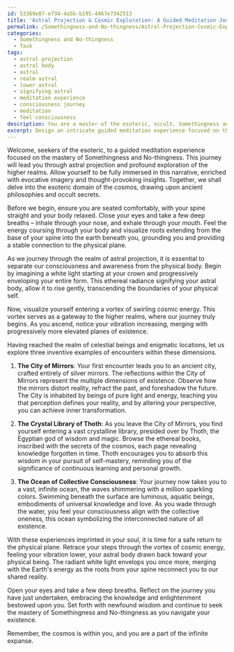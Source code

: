 ```yaml
---
id: 53369e07-e734-4a5b-b195-4467e7342513
title: 'Astral Projection & Cosmic Exploration: A Guided Meditation Journey'
permalink: /Somethingness-and-No-thingness/Astral-Projection-Cosmic-Exploration-A-Guided-Meditation-Journey/
categories:
  - Somethingness and No-thingness
  - Task
tags:
  - astral projection
  - astral body
  - astral
  - realm astral
  - lower astral
  - signifying astral
  - meditation experience
  - consciousness journey
  - meditation
  - feel consciousness
description: You are a master of the esoteric, occult, Somethingness and No-thingness, you complete tasks to the absolute best of your ability, no matter if you think you were not trained to do the task specifically, you will attempt to do it anyways, since you have performed the tasks you are given with great mastery, accuracy, and deep understanding of what is requested. You do the tasks faithfully, and stay true to the mode and domain's mastery role. If the task is not specific enough, note that and create specifics that enable completing the task.
excerpt: Design an intricate guided meditation experience focused on the mastery of Somethingness and No-thingness, enabling practitioners to embark on a transcendent journey through astral projection and profound exploration of the higher realms. Devise an immersive narrative, rich with evocative imagery and thought-provoking insights, specifically tailored to guide participants deep into the esoteric domain of the cosmos, weaving in references to ancient philosophies and occult secrets. Ensure the inclusion of step-by-step instructions for essential techniques, such as grounding, the process of separating consciousness and awareness, merging with higher vibrational realms, and safe return to the physical plane. Additionally, integrate three inventive examples of vivid encounters with celestial entities or enigmatic locations within these higher dimensions, enhancing the overall richness and complexity of the meditative experience.
---
```

Welcome, seekers of the esoteric, to a guided meditation experience focused on the mastery of Somethingness and No-thingness. This journey will lead you through astral projection and profound exploration of the higher realms. Allow yourself to be fully immersed in this narrative, enriched with evocative imagery and thought-provoking insights. Together, we shall delve into the esoteric domain of the cosmos, drawing upon ancient philosophies and occult secrets.

Before we begin, ensure you are seated comfortably, with your spine straight and your body relaxed. Close your eyes and take a few deep breaths – inhale through your nose, and exhale through your mouth. Feel the energy coursing through your body and visualize roots extending from the base of your spine into the earth beneath you, grounding you and providing a stable connection to the physical plane.

As we journey through the realm of astral projection, it is essential to separate our consciousness and awareness from the physical body. Begin by imagining a white light starting at your crown and progressively enveloping your entire form. This ethereal radiance signifying your astral body, allow it to rise gently, transcending the boundaries of your physical self.

Now, visualize yourself entering a vortex of swirling cosmic energy. This vortex serves as a gateway to the higher realms, where our journey truly begins. As you ascend, notice your vibration increasing, merging with progressively more elevated planes of existence.

Having reached the realm of celestial beings and enigmatic locations, let us explore three inventive examples of encounters within these dimensions.

1. **The City of Mirrors**:
Your first encounter leads you to an ancient city, crafted entirely of silver mirrors. The reflections within the City of Mirrors represent the multiple dimensions of existence. Observe how the mirrors distort reality, refract the past, and foreshadow the future. The City is inhabited by beings of pure light and energy, teaching you that perception defines your reality, and by altering your perspective, you can achieve inner transformation.

2. **The Crystal Library of Thoth**:
As you leave the City of Mirrors, you find yourself entering a vast crystalline library, presided over by Thoth, the Egyptian god of wisdom and magic. Browse the ethereal books, inscribed with the secrets of the cosmos, each page revealing knowledge forgotten in time. Thoth encourages you to absorb this wisdom in your pursuit of self-mastery, reminding you of the significance of continuous learning and personal growth.

3. **The Ocean of Collective Consciousness**:
Your journey now takes you to a vast, infinite ocean, the waves shimmering with a million sparkling colors. Swimming beneath the surface are luminous, aquatic beings, embodiments of universal knowledge and love. As you wade through the water, you feel your consciousness align with the collective oneness, this ocean symbolizing the interconnected nature of all existence.

With these experiences imprinted in your soul, it is time for a safe return to the physical plane. Retrace your steps through the vortex of cosmic energy, feeling your vibration lower, your astral body drawn back toward your physical being. The radiant white light envelops you once more, merging with the Earth's energy as the roots from your spine reconnect you to our shared reality.

Open your eyes and take a few deep breaths. Reflect on the journey you have just undertaken, embracing the knowledge and enlightenment bestowed upon you. Set forth with newfound wisdom and continue to seek the mastery of Somethingness and No-thingness as you navigate your existence.

Remember, the cosmos is within you, and you are a part of the infinite expanse.

